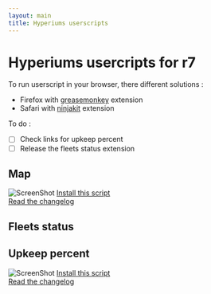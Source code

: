 ```yaml
---
layout: main
title: Hyperiums userscripts
---
```

# Hyperiums usercripts for r7

To run userscript in your browser, there different solutions : 
- Firefox with [greasemonkey](https://addons.mozilla.org/fr/firefox/addon/greasemonkey/) extension
- Safari with [ninjakit](https://github.com/os0x/NinjaKit) extension

To do :
- [ ] Check links for upkeep percent
- [ ] Release the fleets status extension

## Map
![ScreenShot](https://raw.github.com/Nasga/hyperiums-userscripts/master/map-trading.png)
[Install this script](https://raw.github.com/Nasga/hyperiums-userscripts/master/map-trading.user.js)   
[Read the changelog](map-tradping.html)

## Fleets status

## Upkeep percent
![ScreenShot](https://raw.github.com/Nasga/hyperiums-userscripts/master/upkeep-percent.png)
[Install this script](https://raw.github.com/Nasga/hyperiums-userscripts/master/upkeep-percent.user.js)   
[Read the changelog](upkeep-percent.html)
